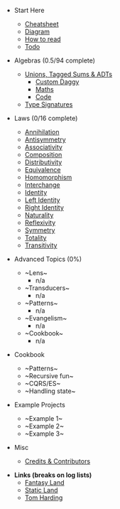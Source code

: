 * Start Here
  * [Cheatsheet](start-here/cheatsheet.md)
  * [Diagram](start-here/diagram.md)
  * [How to read](start-here/how-to-read.md)
  * [Todo](start-here/todo.md)

* Algebras (0.5/94 complete)
  * [Unions, Tagged Sums & ADTs](foundational/adts/explain.md)
    * [Custom Daggy](foundational/adts/custom-daggy.md)
    * [Maths](foundational/adts/maths.md)
    * [Code](foundational/adts/code.md)
  * [Type Signatures](foundational/type-signatures/explain.md)

* Laws (0/16 complete)
  * [Annihilation](laws/annihilation.md)
  * [Antisymmetry](laws/antisymmetry.md)
  * [Associativity](laws/associativity.md)
  * [Composition](laws/composition.md)
  * [Distributivity](laws/distributivity.md)
  * [Equivalence](laws/equivalence.md)
  * [Homomorphism](laws/homomorphism.md)
  * [Interchange](laws/interchange.md)
  * [Identity](laws/identity.md)
  * [Left Identity](laws/left-identity.md)
  * [Right Identity](laws/right-identity.md)
  * [Naturality](laws/naturality.md)
  * [Reflexivity](laws/reflexivity.md)
  * [Symmetry](laws/symmetry.md)
  * [Totality](laws/totality.md)
  * [Transitivity](laws/transitivity.md)

* Advanced Topics (0%)
  * ~Lens~
    * n/a
  * ~Transducers~
    * n/a
  * ~Patterns~
    * n/a
  * ~Evangelism~
    * n/a
  * ~Cookbook~
    * n/a

* Cookbook
  * ~Patterns~
  * ~Recursive fun~
  * ~CQRS/ES~
  * ~Handling state~

* Example Projects
  * ~Example 1~
  * ~Example 2~
  * ~Example 3~

* Misc
  * [Credits & Contributors](misc/credits-and-contributors.md)

<div class="misc-links">

- **Links (breaks on log lists)**
  - [Fantasy Land](https://github.com/fantasyland/fantasy-land ':target=_blank')
  - [Static Land](https://github.com/fantasyland/static-land ':target=_blank')
  - [Tom Harding](http://tomharding.me ':target=_blank')

<div>
